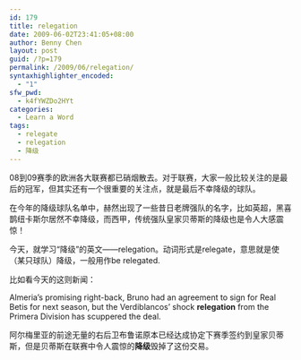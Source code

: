 ```yaml
---
id: 179
title: relegation
date: 2009-06-02T23:41:05+08:00
author: Benny Chen
layout: post
guid: /?p=179
permalink: /2009/06/relegation/
syntaxhighlighter_encoded:
  - "1"
sfw_pwd:
  - k4fYWZDo2HYt
categories:
  - Learn a Word
tags:
  - relegate
  - relegation
  - 降级
---
```

08到09赛季的欧洲各大联赛都已硝烟散去。对于联赛，大家一般比较关注的是最后的冠军，但其实还有一个很重要的关注点，就是最后不幸降级的球队。

在今年的降级球队名单中，赫然出现了一些昔日老牌强队的名字，比如英超，黑喜鹊纽卡斯尔居然不幸降级，而西甲，传统强队皇家贝蒂斯的降级也是令人大感震惊！

今天，就学习“降级”的英文——relegation。动词形式是relegate，意思就是使（某只球队）降级，一般用作be relegated.

比如看今天的这则新闻：

Almeria’s promising right-back, Bruno had an agreement to sign for Real Betis for next season, but the Verdiblancos’ shock **relegation** from the Primera Division has scuppered the deal.

阿尔梅里亚的前途无量的右后卫布鲁诺原本已经达成协定下赛季签约到皇家贝蒂斯，但是贝蒂斯在联赛中令人震惊的**降级**毁掉了这份交易。